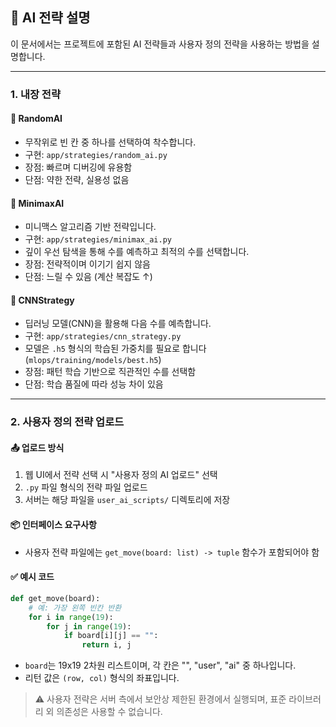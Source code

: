 ## 🧠 AI 전략 설명

이 문서에서는 프로젝트에 포함된 AI 전략들과 사용자 정의 전략을 사용하는 방법을 설명합니다.

---

### 1. 내장 전략

#### 🔹 RandomAI
- 무작위로 빈 칸 중 하나를 선택하여 착수합니다.
- 구현: `app/strategies/random_ai.py`
- 장점: 빠르며 디버깅에 유용함
- 단점: 약한 전략, 실용성 없음

#### 🔹 MinimaxAI
- 미니맥스 알고리즘 기반 전략입니다.
- 구현: `app/strategies/minimax_ai.py`
- 깊이 우선 탐색을 통해 수를 예측하고 최적의 수를 선택합니다.
- 장점: 전략적이며 이기기 쉽지 않음
- 단점: 느릴 수 있음 (계산 복잡도 ↑)

#### 🔹 CNNStrategy
- 딥러닝 모델(CNN)을 활용해 다음 수를 예측합니다.
- 구현: `app/strategies/cnn_strategy.py`
- 모델은 `.h5` 형식의 학습된 가중치를 필요로 합니다 (`mlops/training/models/best.h5`)
- 장점: 패턴 학습 기반으로 직관적인 수를 선택함
- 단점: 학습 품질에 따라 성능 차이 있음

---

### 2. 사용자 정의 전략 업로드

#### 📤 업로드 방식
1. 웹 UI에서 전략 선택 시 "사용자 정의 AI 업로드" 선택
2. `.py` 파일 형식의 전략 파일 업로드
3. 서버는 해당 파일을 `user_ai_scripts/` 디렉토리에 저장

#### 📦 인터페이스 요구사항
- 사용자 전략 파일에는 `get_move(board: list) -> tuple` 함수가 포함되어야 함

#### ✅ 예시 코드
```python
def get_move(board):
    # 예: 가장 왼쪽 빈칸 반환
    for i in range(19):
        for j in range(19):
            if board[i][j] == "":
                return i, j
```

- `board`는 19x19 2차원 리스트이며, 각 칸은 "", "user", "ai" 중 하나입니다.
- 리턴 값은 `(row, col)` 형식의 좌표입니다.

> ⚠️ 사용자 전략은 서버 측에서 보안상 제한된 환경에서 실행되며, 표준 라이브러리 외 의존성은 사용할 수 없습니다.